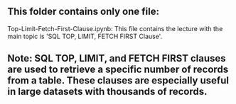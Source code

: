 ## This folder contains only one file: 
Top-Limit-Fetch-First-Clause.ipynb: This file contains the lecture with the main topic is 'SQL TOP, LIMIT, FETCH FIRST Clause'.

## Note: SQL TOP, LIMIT, and FETCH FIRST clauses are used to retrieve a specific number of records from a table. These clauses are especially useful in large datasets with thousands of records.
